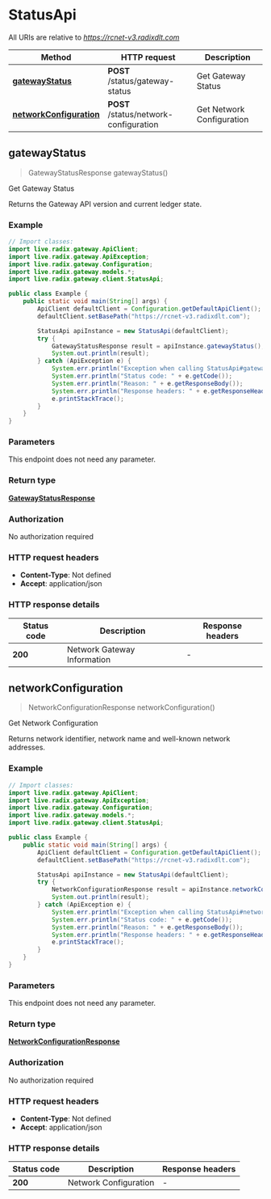 # StatusApi

All URIs are relative to *https://rcnet-v3.radixdlt.com*

| Method | HTTP request | Description |
|------------- | ------------- | -------------|
| [**gatewayStatus**](StatusApi.md#gatewayStatus) | **POST** /status/gateway-status | Get Gateway Status |
| [**networkConfiguration**](StatusApi.md#networkConfiguration) | **POST** /status/network-configuration | Get Network Configuration |



## gatewayStatus

> GatewayStatusResponse gatewayStatus()

Get Gateway Status

Returns the Gateway API version and current ledger state. 

### Example

```java
// Import classes:
import live.radix.gateway.ApiClient;
import live.radix.gateway.ApiException;
import live.radix.gateway.Configuration;
import live.radix.gateway.models.*;
import live.radix.gateway.client.StatusApi;

public class Example {
    public static void main(String[] args) {
        ApiClient defaultClient = Configuration.getDefaultApiClient();
        defaultClient.setBasePath("https://rcnet-v3.radixdlt.com");

        StatusApi apiInstance = new StatusApi(defaultClient);
        try {
            GatewayStatusResponse result = apiInstance.gatewayStatus();
            System.out.println(result);
        } catch (ApiException e) {
            System.err.println("Exception when calling StatusApi#gatewayStatus");
            System.err.println("Status code: " + e.getCode());
            System.err.println("Reason: " + e.getResponseBody());
            System.err.println("Response headers: " + e.getResponseHeaders());
            e.printStackTrace();
        }
    }
}
```

### Parameters

This endpoint does not need any parameter.

### Return type

[**GatewayStatusResponse**](GatewayStatusResponse.md)

### Authorization

No authorization required

### HTTP request headers

- **Content-Type**: Not defined
- **Accept**: application/json


### HTTP response details
| Status code | Description | Response headers |
|-------------|-------------|------------------|
| **200** | Network Gateway Information |  -  |


## networkConfiguration

> NetworkConfigurationResponse networkConfiguration()

Get Network Configuration

Returns network identifier, network name and well-known network addresses. 

### Example

```java
// Import classes:
import live.radix.gateway.ApiClient;
import live.radix.gateway.ApiException;
import live.radix.gateway.Configuration;
import live.radix.gateway.models.*;
import live.radix.gateway.client.StatusApi;

public class Example {
    public static void main(String[] args) {
        ApiClient defaultClient = Configuration.getDefaultApiClient();
        defaultClient.setBasePath("https://rcnet-v3.radixdlt.com");

        StatusApi apiInstance = new StatusApi(defaultClient);
        try {
            NetworkConfigurationResponse result = apiInstance.networkConfiguration();
            System.out.println(result);
        } catch (ApiException e) {
            System.err.println("Exception when calling StatusApi#networkConfiguration");
            System.err.println("Status code: " + e.getCode());
            System.err.println("Reason: " + e.getResponseBody());
            System.err.println("Response headers: " + e.getResponseHeaders());
            e.printStackTrace();
        }
    }
}
```

### Parameters

This endpoint does not need any parameter.

### Return type

[**NetworkConfigurationResponse**](NetworkConfigurationResponse.md)

### Authorization

No authorization required

### HTTP request headers

- **Content-Type**: Not defined
- **Accept**: application/json


### HTTP response details
| Status code | Description | Response headers |
|-------------|-------------|------------------|
| **200** | Network Configuration |  -  |

